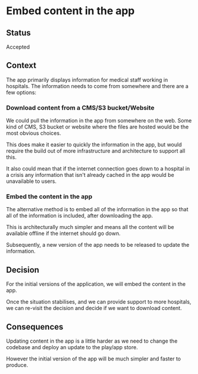 # Embed content in the app

## Status

Accepted

## Context

The app primarily displays information for medical staff working in hospitals.  The information needs to come from somewhere and there are a few options:

### Download content from a CMS/S3 bucket/Website
We could pull the information in the app from somewhere on the web.  Some kind of CMS, S3 bucket or website where the files are hosted would be the most obvious choices.

This does make it easier to quickly the information in the app, but would require the build out of more infrastructure and architecture to support all this.

It also could mean that if the internet connection goes down to a hospital in  a crisis any information that isn't already cached in the app would be unavailable to users.


### Embed the content in the app
The alternative method is to embed all of the information in the app so that all of the information is included, after downloading the app.

This is architecturally much simpler and means all the content will be available offline if the internet should go down.

Subsequently, a new version of the app needs to be released to update the information.

## Decision

For the initial versions of the application, we will embed the content in the app.

Once the situation stabilises, and we can provide support to more hospitals, we can re-visit the decision and decide if we want to download content.

## Consequences

Updating content in the app is a little harder as we need to change the codebase and deploy an update to the play/app store.

However the initial version of the app will be much simpler and faster to produce.
